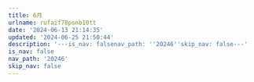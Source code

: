 ```yaml
---
title: 6月
urlname: rufaif78psnb10tt
date: '2024-06-13 21:14:35'
updated: '2024-06-25 21:50:44'
description: '---is_nav: falsenav_path: ''20246''skip_nav: false---'
is_nav: false
nav_path: '20246'
skip_nav: false
---
```


